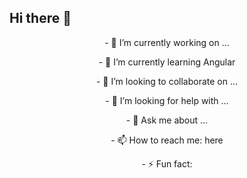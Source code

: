 ## Hi there 👋



<p align="center" width="100%">- 🔭 I’m currently working on ... </p>
<p align="center" width="100%">- 🌱 I’m currently learning Angular </p>
<p align="center" width="100%">- 👯 I’m looking to collaborate on ... </p>
<p align="center" width="100%">- 🤔 I’m looking for help with ...</p>
<p align="center" width="100%">- 💬 Ask me about ...</p>
<p align="center" width="100%">- 📫 How to reach me: here </p>
<p align="center" width="100%">- ⚡ Fun fact: </p>






